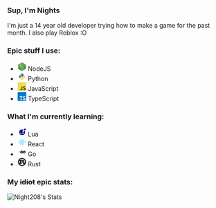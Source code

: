 ### Sup, I'm Nights
I'm just a 14 year old developer trying how to make a game for the past month. I also play Roblox :O

### Epic stuff I use:
* <img height="20" src="https://raw.githubusercontent.com/github/explore/master/topics/nodejs/nodejs.png"> NodeJS
* <img height="20" src="https://raw.githubusercontent.com/github/explore/master/topics/python/python.png"> Python
* <img height="20" src="https://raw.githubusercontent.com/github/explore/master/topics/javascript/javascript.png"> JavaScript
* <img height="20" src="https://raw.githubusercontent.com/github/explore/master/topics/typescript/typescript.png"> TypeScript

### What I'm currently learning:
* <img height="20" src="https://raw.githubusercontent.com/github/explore/master/topics/lua/lua.png"> Lua
* <img height="20" src="https://raw.githubusercontent.com/github/explore/master/topics/react/react.png"> React
* <img height="20" src="https://raw.githubusercontent.com/github/explore/master/topics/go/go.png"> Go
* <img height="20" src="https://raw.githubusercontent.com/github/explore/master/topics/rust/rust.png"> Rust

### My ~~idiot~~ epic stats:
![Night208's Stats](https://github-readme-stats.vercel.app/api?username=Nights208&show_icons=true&theme=dark)
